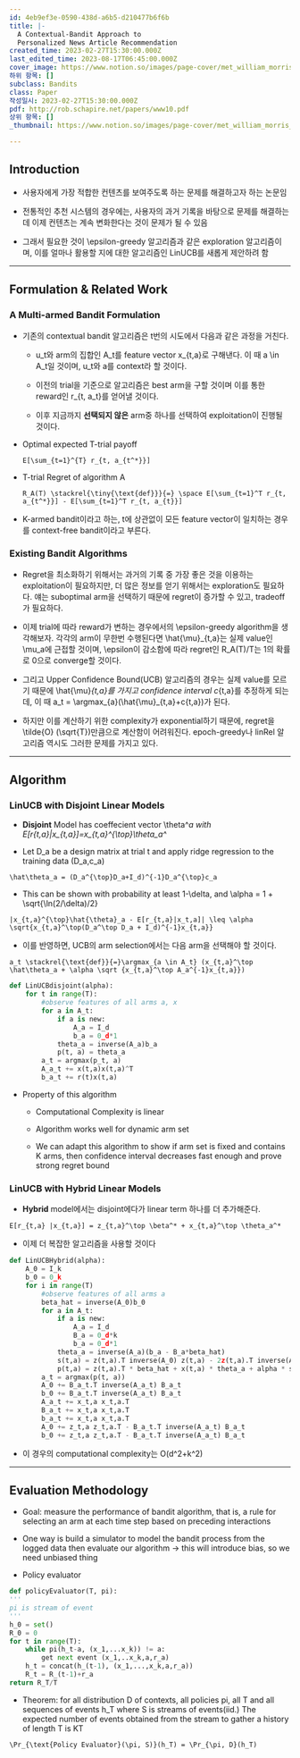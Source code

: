 ```yaml
---
id: 4eb9ef3e-0590-438d-a6b5-d210477b6f6b
title: |-
  A Contextual-Bandit Approach to
  Personalized News Article Recommendation
created_time: 2023-02-27T15:30:00.000Z
last_edited_time: 2023-08-17T06:45:00.000Z
cover_image: https://www.notion.so/images/page-cover/met_william_morris_1877_willow.jpg
하위 항목: []
subclass: Bandits
class: Paper
작성일시: 2023-02-27T15:30:00.000Z
pdf: http://rob.schapire.net/papers/www10.pdf
상위 항목: []
_thumbnail: https://www.notion.so/images/page-cover/met_william_morris_1877_willow.jpg

---
```


## Introduction

*   사용자에게 가장 적합한 컨텐츠를 보여주도록 하는 문제를 해결하고자 하는 논문임

*   전통적인 추천 시스템의 경우에는, 사용자의 과거 기록을 바탕으로 문제를 해결하는데 이제 컨텐츠는 계속 변화한다는 것이 문제가 될 수 있음

*   그래서 필요한 것이 \epsilon-greedy 알고리즘과 같은 exploration 알고리즘이며, 이를 얼마나 활용할 지에 대한 알고리즘인 LinUCB를 새롭게 제안하려 함

***

## Formulation & Related Work

### A Multi-armed Bandit Formulation

*   기존의 contextual bandit 알고리즘은 t번의 시도에서 다음과 같은 과정을 거친다.

    *   u\_t와 arm의 집합인 A\_t를 feature vector x\_{t,a}로 구해낸다. 이 때 a \in A\_t일 것이며, u\_t와 a를 context라 할 것이다.

    *   이전의 trial을 기준으로 알고리즘은 best arm을 구할 것이며 이를 통한 reward인 r\_{t, a\_t}를 얻어낼 것이다.

    *   이후 지금까지 **선택되지 않은** arm중 하나를 선택하여 exploitation이 진행될 것이다.

*   Optimal expected T-trial payoff

    ```undefined
    E[\sum_{t=1}^{T} r_{t, a_{t^*}}]
    ```

*   T-trial Regret of algorithm A

    ```undefined
    R_A(T) \stackrel{\tiny{\text{def}}}{=} \space E[\sum_{t=1}^T r_{t, a_{t^*}}] - E[\sum_{t=1}^T r_{t, a_{t}}] 
    ```

*   K-armed bandit이라고 하는, t에 상관없이 모든 feature vector이 일치하는 경우를 context-free bandit이라고 부른다.

### Existing Bandit Algorithms

*   Regret을 최소화하기 위해서는 과거의 기록 중 가장 좋은 것을 이용하는 exploitation이 필요하지만, 더 많은 정보를 얻기 위해서는 exploration도 필요하다. 얘는 suboptimal arm을 선택하기 때문에 regret이 증가할 수 있고, tradeoff가 필요하다.

*   이제 trial에 따라 reward가 변하는 경우에서의 \epsilon-greedy algorithm을 생각해보자. 각각의 arm이 무한번 수행된다면 \hat{\mu}\_{t,a}는 실제 value인 \mu\_a에 근접할 것이며, \epsilon이 감소함에 따라 regret인 R\_A(T)/T는 1의 확률로 0으로 converge할 것이다.

*   그리고 Upper Confidence Bound(UCB) 알고리즘의 경우는 실제 value를 모르기 때문에 \hat{\mu}*{t,a}를 가지고 confidence interval c*{t,a}를 추정하게 되는데, 이 때 a\_t = \argmax\_{a}(\hat{\mu}\_{t,a}+c{t,a})가 된다.

*   하지만 이를 계산하기 위한 complexity가 exponential하기 때문에, regret을 \tilde{O} (\sqrt{T})만큼으로 계산함이 어려워진다. epoch-greedy나 linRel 알고리즘 역시도 그러한 문제를 가지고 있다.

***

## Algorithm

### LinUCB with Disjoint Linear Models

*   **Disjoint** Model has coeffecient vector \theta^**a with E\[r*{t,a}|x\_{t,a}]=x\_{t,a}^{\top}\theta\_a^*

*   Let D\_a be a design matrix at trial t and apply ridge regression to the training data (D\_a,c\_a)

```undefined
\hat\theta_a = (D_a^{\top}D_a+I_d)^{-1}D_a^{\top}c_a
```

*   This can be shown with probability at least 1-\delta, and \alpha = 1 + \sqrt{\ln(2/\delta)/2}

```undefined
|x_{t,a}^{\top}\hat{\theta}_a - E[r_{t,a}|x_t,a]| \leq \alpha \sqrt{x_{t,a}^\top(D_a^\top D_a + I_d)^{-1}x_{t,a}}
```

*   이를 반영하면, UCB의 arm selection에서는 다음 arm을 선택해야 할 것이다.

```undefined
a_t \stackrel{\text{def}}{=}\argmax_{a \in A_t} (x_{t,a}^\top \hat\theta_a + \alpha \sqrt {x_{t,a}^\top A_a^{-1}x_{t,a}})
```

```python
def LinUCBdisjoint(alpha):
	for t in range(T):
		#observe features of all arms a, x
		for a in A_t:
			if a is new:
				A_a = I_d
				b_a = 0_d*1
			theta_a = inverse(A_a)b_a
			p(t, a) = theta_a
		a_t = argmax(p_t, a)
		A_a_t += x(t,a)x(t,a)^T
		b_a_t += r(t)x(t,a)
```

*   Property of this algorithm

    *   Computational Complexity is linear

    *   Algorithm works well for dynamic arm set

    *   We can adapt this algorithm to show if arm set is fixed and contains K arms, then confidence interval decreases fast enough and prove strong regret bound

### LinUCB with Hybrid Linear Models

*   **Hybrid** model에서는 disjoint에다가 linear term 하나를 더 추가해준다.

```undefined
E[r_{t,a} |x_{t,a}] = z_{t,a}^\top \beta^* + x_{t,a}^\top \theta_a^*
```

*   이제 더 복잡한 알고리즘을 사용할 것이다

```python
def LinUCBHybrid(alpha):
	A_0 = I_k
	b_0 = 0_k
	for i in range(T)
		#observe features of all arms a
		beta_hat = inverse(A_0)b_0
		for a in A_t:
			if a is new:
				A_a = I_d
				B_a = 0_d*k
				b_a = 0_d*1
			theta_a = inverse(A_a)(b_a - B_a*beta_hat)
			s(t,a) = z(t,a).T inverse(A_0) z(t,a) - 2z(t,a).T inverse(A_0) B_a.T inverse(A_a) x(t,a) + x(t,a).T inverse(A_a)x(t,a) + x(t,a).T inverse(A_a) B_a inverse(A_0)B_a.T inverse(A_a) x(t,a)
			p(t,a) = z(t,a).T * beta_hat + x(t,a) * theta_a + alpha * sqrt(s(t,a))
		a_t = argmax(p(t, a))
		A_0 += B_a_t.T inverse(A_a_t) B_a_t
		b_0 += B_a_t.T inverse(A_a_t) B_a_t
		A_a_t += x_t,a x_t,a.T
		B_a_t += x_t,a x_t,a.T
		b_a_t += x_t,a x_t,a.T
		A_0 += z_t,a z_t,a.T - B_a_t.T inverse(A_a_t) B_a_t
		b_0 += z_t,a z_t,a.T - B_a_t.T inverse(A_a_t) B_a_t
```

*   이 경우의 computational complexity는 O(d^2+k^2)

***

## Evaluation Methodology

*   Goal: measure the performance of bandit algorithm, that is, a rule for selecting an arm at each time step based on preceding interactions

*   One way is build a simulator to model the bandit process from the logged data then evaluate our algorithm → this will introduce bias, so we need unbiased thing

*   Policy evaluator

```python
def policyEvaluator(T, pi):
'''
pi is stream of event
'''
h_0 = set()
R_0 = 0
for t in range(T):
	while pi(h_t-a, (x_1,...x_k)) != a:
		get next event (x_1,..x_k,a,r_a)
	h_t = concat(h_(t-1), (x_1,...,x_k,a,r_a))
	R_t = R_(t-1)+r_a
return R_T/T
```

*   Theorem: for all distribution D of contexts, all policies pi, all T and all sequences of events h\_T where S is streams of events(iid.) The expected number of events obtained from the stream to gather a history of length T is KT

```undefined
\Pr_{\text{Policy Evaluator}(\pi, S)}(h_T) = \Pr_{\pi, D}(h_T)
```
